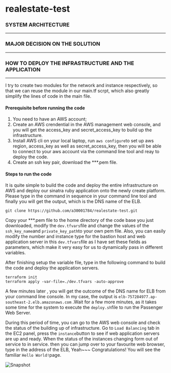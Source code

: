 # realestate-test

### **SYSTEM ARCHITECTURE** 

------



### **MAJOR DECISION ON THE SOLUTION** 

------



### **HOW TO DEPLOY THE INFRASTRUCTURE AND THE APPLICATION**

------

I try to create two modules for the network and instance respectively, so that we can reuse the module in our main.tf scrpt, which also greatly simplify the lines of code in the main file. 

#### **Prerequisite before running the code**

1. You need to have an AWS account;
2. Create an AWS crendential in the AWS management web console, and you will get the access_key and secret_access_key to build up the infrastructure.
3. Install AWS cli on your local laptop, run `aws configure`to set up aws region, access_key as well as secret_access_key, then you will be able to connect to your aws account via the command line tool and reay to deploy the code.
4. Create an ssh key pair, download the ***.pem file. 

#### **Steps to run the code**

It is quite simple to build the code and deploy the entire infrastructure on AWS and deploy our sinatra ruby application onto the newly create platform. Please type in the command in sequence in your command line tool and finally you will get the output, which is the DNS name of the ELB. 

```
git clone https://github.com/a30001784/realestate-test.git
```

Copy your ***.pem file to the home directory of the code base you just downloaded, modify the `dev.tfvars`file and change the values of the `ssh_key_name`and `private_key_path`to your own pem file.  Also, you can easily modify the number and instance type for the bastion host and web application server in this `dev.tfvars`file as I have set these fields as parameters, which make it very easy for us to dynamically pass in different variables.

After finishing setup the variable file, type in the following command to build the code and deploy the application servers.

```
terraform init
terraform apply -var-file=./dev.tfvars -auto-approve
```

A few minutes later , you will get the outcome of the DNS name for ELB from your command line console. In my case, the output is `elb-757284977.ap-southeast-2.elb.amazonaws.com` .Wait for a few more minutes, as it  takes some time for the system to execute the `deploy.sh`file to run the Passenger Web Server.  

During this period of time, you can go to the AWS web console and check the status of the building up of infrastructure. Go to `Load Balancing` tab in the EC2 panel, press the `instance`button to see if web application servers are up and ready. When the status of the instances changing form out of service to in service. then you can jump over to your favourite web browser, type in the address of the ELB, Yeah~~~ Congratulations! You will see the familiar `Hello World!`page. 

![Snapshot](https://tva1.sinaimg.cn/large/00831rSTly1gctnvrt4uqj30vu0hlmy6.jpg)